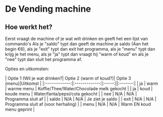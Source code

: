 # De Vending machine
## Hoe werkt het?
Eerst vraagt de machine of je wat wilt drinken en geeft het een lijst van commando's
Als je "saldo" typt dan geeft de machine je saldo (Aan het begin €6), als je "exit" typt dan exit het programma, als je "menu" typt dan krijg je het menu, als je "ja" typt dan vraagt hij "warm of koud" en als je "nee" typt dan sluit het programma af.

Opties en uitkomsten:

| Optie 1 (Wil je wat drinken?| Optie 2 (warm of koud?)| Optie 3 (menu)|Uitkomst |
|:-------------:|:-------------:|:-----:||:-------:|
| ja            | warm          | warme menu  | Koffie/Thee/Water/Chocolade melk gekocht |
| ja            | koud          | koude menu  | Water/fanta/pepsi/cola gekocht |
| nee           | N/A           | N/A   | Programma sluit af |
| saldo         | N/A           | N/A   | Je ziet je saldo |
| exit          | N/A           | N/A   | Programma sluit af (voor herhaling) |
| menu          | N/A           | N/A   | Warm EN koud menu geprint |
